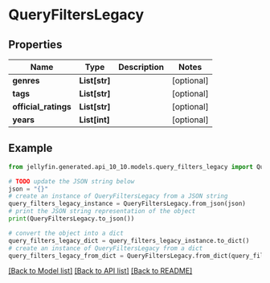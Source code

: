 # QueryFiltersLegacy


## Properties

Name | Type | Description | Notes
------------ | ------------- | ------------- | -------------
**genres** | **List[str]** |  | [optional] 
**tags** | **List[str]** |  | [optional] 
**official_ratings** | **List[str]** |  | [optional] 
**years** | **List[int]** |  | [optional] 

## Example

```python
from jellyfin.generated.api_10_10.models.query_filters_legacy import QueryFiltersLegacy

# TODO update the JSON string below
json = "{}"
# create an instance of QueryFiltersLegacy from a JSON string
query_filters_legacy_instance = QueryFiltersLegacy.from_json(json)
# print the JSON string representation of the object
print(QueryFiltersLegacy.to_json())

# convert the object into a dict
query_filters_legacy_dict = query_filters_legacy_instance.to_dict()
# create an instance of QueryFiltersLegacy from a dict
query_filters_legacy_from_dict = QueryFiltersLegacy.from_dict(query_filters_legacy_dict)
```
[[Back to Model list]](README.md#documentation-for-models) [[Back to API list]](README.md#documentation-for-api-endpoints) [[Back to README]](README.md)


